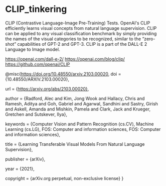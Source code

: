 # CLIP_tinkering
CLIP (Contrastive Language-Image Pre-Training) Tests.
OpenAI's CLIP efficiently learns visual concepts from natural language supervision. CLIP can be applied to any visual classification benchmark by simply providing the names of the visual categories to be recognized, similar to the “zero-shot” capabilities of GPT-2 and GPT-3.  CLIP is a part of the DALL-E 2 Language to Image model.

https://openai.com/dall-e-2/
https://openai.com/blog/clip/
https://github.com/openai/CLIP

@misc{https://doi.org/10.48550/arxiv.2103.00020,
  doi = {10.48550/ARXIV.2103.00020},
  
  url = {https://arxiv.org/abs/2103.00020},
  
  author = {Radford, Alec and Kim, Jong Wook and Hallacy, Chris and Ramesh, Aditya and Goh, Gabriel and Agarwal, Sandhini and Sastry, Girish and Askell, Amanda and Mishkin, Pamela and Clark, Jack and Krueger, Gretchen and Sutskever, Ilya},
  
  keywords = {Computer Vision and Pattern Recognition (cs.CV), Machine Learning (cs.LG), FOS: Computer and information sciences, FOS: Computer and information sciences},
  
  title = {Learning Transferable Visual Models From Natural Language Supervision},
  
  publisher = {arXiv},
  
  year = {2021},
  
  copyright = {arXiv.org perpetual, non-exclusive license}
}
